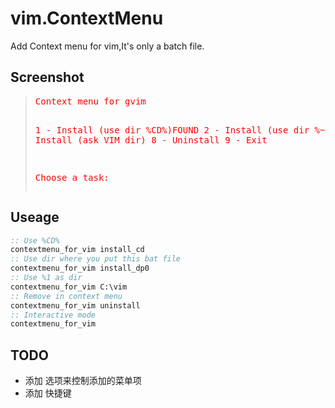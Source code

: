 

vim.ContextMenu
===============

Add Context menu for vim,It's only a batch file.

Screenshot
-------------

<blockquote class='cmd' style="color:red">
<pre>
Context menu for gvim

1 - Install (use dir %CD%)FOUND
2 - Install (use dir %~dp0%)FOUND
3 - Install (ask VIM dir)
8 - Uninstall
9 - Exit



Choose a task:
</pre>
</blockquote>

Useage
------

```bat
:: Use %CD%
contextmenu_for_vim install_cd
:: Use dir where you put this bat file
contextmenu_for_vim install_dp0
:: Use %1 as dir
contextmenu_for_vim C:\vim
:: Remove in context menu
contextmenu_for_vim uninstall
:: Interactive mode
contextmenu_for_vim
```

TODO
-----

* 添加 选项来控制添加的菜单项
* 添加 快捷键

